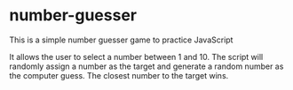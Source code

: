 # number-guesser
This is a simple number guesser game to practice JavaScript

It allows the user to select a number between 1 and 10. The script will randomly assign a number as the target and generate a random number as the computer guess. The closest number to the target wins.

